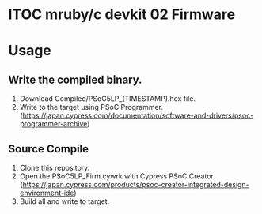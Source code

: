 # ITOC mruby/c devkit 02 Firmware

# Usage

## Write the compiled binary.

1. Download Compiled/PSoC5LP_(TIMESTAMP).hex file.
2. Write to the target using PSoC Programmer. (https://japan.cypress.com/documentation/software-and-drivers/psoc-programmer-archive)


## Source Compile

1. Clone this repository.
2. Open the PSoC5LP_Firm.cywrk with Cypress PSoC Creator. (https://japan.cypress.com/products/psoc-creator-integrated-design-environment-ide)
3. Build all and write to target.
